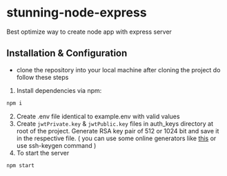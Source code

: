 # stunning-node-express
Best optimize way to create node app with express server

## Installation & Configuration

- clone the repository into your local machine after cloning the project do follow these steps

1. Install dependencies via npm:

```bash
npm i
```

2. Create .env file identical to example.env with valid values
3. Create `jwtPrivate.key` & `jwtPublic.key` files in auth_keys directory at root of the project. Generate RSA key pair of 512 or 1024 bit and save it in the respective file. ( you can use some online generators like [this](http://travistidwell.com/jsencrypt/demo/) or use ssh-keygen command )
4. To start the server

```bash
npm start
```

